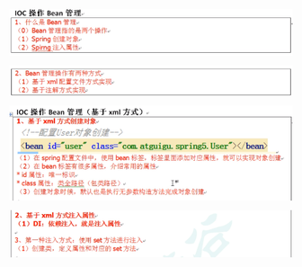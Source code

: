 ![image-20220102130026891](MarkDownImages/readme.assets/image-20220102130026891.png)

![image-20220102130130709](MarkDownImages/readme.assets/image-20220102130130709.png)

![image-20220102130712438](MarkDownImages/readme.assets/image-20220102130712438.png)

![image-20220102131108244](MarkDownImages/readme.assets/image-20220102131108244.png)